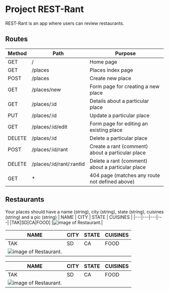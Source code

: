 # Project REST-Rant

REST-Rant is an app where users can review restaurants.

## Routes
|Method|Path|Purpose|
|---	|---	|---	|
| GET |  /	|  	Home page 	|
| GET	|  /places 	|  	Places index page 	|
| POST|  /places 	|  Create new place	|
| GET	|  /places/new 	|  Form page for creating a new place	|
| GET	|  /places/:id 	|  Details about a particular place	|
| PUT	|  /places/:id	|  Update a particular place	|
| GET |  /places/:id/edit 	|  Form page for editing an existing place	|
| DELETE |  /places/:id 	|  Delete a particular place	|
| POST |  /places/:id/rant 	| Create a rant (comment) about a particular place	|
| DELETE |  /places/:id/rant/:rantId 	|  Delete a rant (comment) about a particular place 	|
| GET |  * 	|  404 page (matches any route not defined above) 	| 

## Restaurants 
Your places should have a name (string), city (string), state (string), cuisines (string) and a pic (string)
| NAME | CITY | STATE | CUISINES |
|---|---|---|---|
|TAK|SD|CA|FOOD|
|![image of Restaurant.](https://picsum.photos/200/300)|

| NAME | CITY | STATE | CUISINES |
|---|---|---|---|
|TAK|SD|CA|FOOD|
|![image of Restaurant.](https://picsum.photos/200/300?grayscale)|

| NAME | CITY | STATE | CUISINES |
|---|---|---|---|
|TAK|SD|CA|FOOD|
|![image of Restaurant.](https://picsum.photos/200/300/?blur)|

